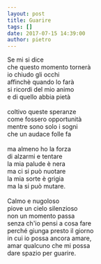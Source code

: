 ```yaml
---
layout: post
title: Guarire
tags: []
date: 2017-07-15 14:39:00
author: pietro
---
```

Se mi si dice<br/>che questo momento tornerà<br/>io chiudo gli occhi<br/>affinchè quando lo farà<br/>si ricordi del mio animo<br/>e di quello abbia pietà<br/><br/>coltivo queste speranze<br/>come fossero opportunità<br/>mentre sono solo i sogni<br/>che un audace folle fa<br/><br/>ma almeno ho la forza<br/>di alzarmi e tentare<br/>la mia palude è nera<br/>ma ci si può nuotare<br/>la mia sorte è grigia<br/>ma la si può mutare.<br/><br/>Calmo e nugoloso<br/>piove un cielo silenzioso<br/>non un momento passa<br/>senza ch'io pensi a cosa fare<br/>perché giunga presto il giorno<br/>in cui io possa ancora amare,<br/>amar qualcuno che mi possa<br/>dare spazio per guarire.
